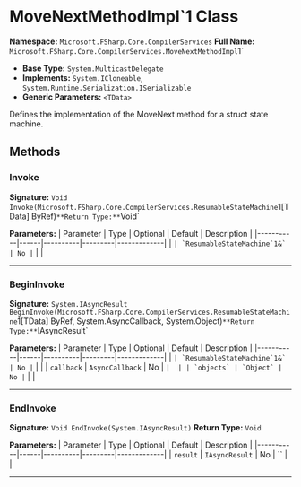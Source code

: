 # MoveNextMethodImpl`1 Class

**Namespace:** `Microsoft.FSharp.Core.CompilerServices`
**Full Name:** `Microsoft.FSharp.Core.CompilerServices.MoveNextMethodImpl`1`
- **Base Type:** `System.MulticastDelegate`
- **Implements:** `System.ICloneable`, `System.Runtime.Serialization.ISerializable`
- **Generic Parameters:** `<TData>`

Defines the implementation of the MoveNext method for a struct state machine.

## Methods

### Invoke

**Signature:** `Void Invoke(Microsoft.FSharp.Core.CompilerServices.ResumableStateMachine`1[TData] ByRef)`
**Return Type:** `Void`

**Parameters:**
| Parameter | Type | Optional | Default | Description |
|-----------|------|----------|---------|-------------|
| `` | `ResumableStateMachine`1&` | No | `` |  |

---

### BeginInvoke

**Signature:** `System.IAsyncResult BeginInvoke(Microsoft.FSharp.Core.CompilerServices.ResumableStateMachine`1[TData] ByRef, System.AsyncCallback, System.Object)`
**Return Type:** `IAsyncResult`

**Parameters:**
| Parameter | Type | Optional | Default | Description |
|-----------|------|----------|---------|-------------|
| `` | `ResumableStateMachine`1&` | No | `` |  |
| `callback` | `AsyncCallback` | No | `` |  |
| `objects` | `Object` | No | `` |  |

---

### EndInvoke

**Signature:** `Void EndInvoke(System.IAsyncResult)`
**Return Type:** `Void`

**Parameters:**
| Parameter | Type | Optional | Default | Description |
|-----------|------|----------|---------|-------------|
| `result` | `IAsyncResult` | No | `` |  |

---